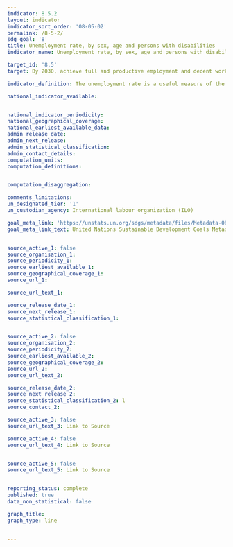 ```yaml
---
indicator: 8.5.2
layout: indicator
indicator_sort_order: '08-05-02'
permalink: /8-5-2/
sdg_goal: '8'
title: Unemployment rate, by sex, age and persons with disabilities
indicator_name: Unemployment rate, by sex, age and persons with disabilities

target_id: '8.5'
target: By 2030, achieve full and productive employment and decent work for all women and men, including for young people and persons with disabilities, and equal pay for work of equal value

indicator_definition: The unemployment rate is a useful measure of the underutilization of the labour supply. It reflects the inability of an economy to generate employment for those persons who want to work but are not doing so, even though they are available efficiency and effectiveness of an economy to absorb its labour force and of the performance of the labour market. Short-term time series of the unemployment rate can be used to signal changes in the business cycle; upward movements in the indicator often coincide with recessionary periods or in some cases with the beginning of an expansionary period as persons previously not in the labour market begin to test conditions through an active job search.

national_indicator_available:


national_indicator_periodicity:
national_geographical_coverage:
national_earliest_available_data:
admin_release_date:
admin_next_release:
admin_statistical_classification:
admin_contact_details:
computation_units:
computation_definitions:


computation_disaggregation:

comments_limitations:
un_designated_tier: '1'
un_custodian_agency: International labour organization (ILO)

goal_meta_link: 'https://unstats.un.org/sdgs/metadata/files/Metadata-08-05-02.pdf '
goal_meta_link_text: United Nations Sustainable Development Goals Metadata


source_active_1: false
source_organisation_1:
source_periodicity_1:
source_earliest_available_1:
source_geographical_coverage_1:
source_url_1:

source_url_text_1:

source_release_date_1:
source_next_release_1:
source_statistical_classification_1:


source_active_2: false
source_organisation_2:
source_periodicity_2:
source_earliest_available_2:
source_geographical_coverage_2:
source_url_2:
source_url_text_2:

source_release_date_2:
source_next_release_2:
source_statistical_classification_2: l
source_contact_2:

source_active_3: false
source_url_text_3: Link to Source

source_active_4: false
source_url_text_4: Link to Source


source_active_5: false
source_url_text_5: Link to Source


reporting_status: complete
published: true
data_non_statistical: false

graph_title:
graph_type: line


---
```

